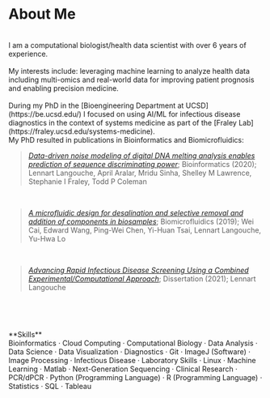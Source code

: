 # About Me

<br>
I am a computational biologist/health data scientist with over 6 years of experience.<br>
<br>
My interests include: leveraging machine learning to analyze health data including multi-omics and real-world data for improving patient prognosis and enabling precision medicine.<br><br>
During my PhD in the [Bioengineering Department at UCSD](https://be.ucsd.edu/) I focused on using AI/ML for infectious disease diagnostics in the context of systems medicine as part of the [Fraley Lab](https://fraley.ucsd.edu/systems-medicine).<br> 
My PhD resulted in publications in Bioinformatics and Biomicrofluidics:<br> 

> [*Data-driven noise modeling of digital DNA melting analysis enables prediction of sequence discriminating power*](https://doi.org/10.1093/bioinformatics/btaa1053); Bioinformatics (2020); Lennart Langouche, April Aralar, Mridu Sinha, Shelley M Lawrence, Stephanie I Fraley, Todd P Coleman<br>
<br>

> [*A microfluidic design for desalination and selective removal and addition of components in biosamples*](https://doi.org/10.1063/1.5093348); Biomicrofluidics (2019); Wei Cai, Edward Wang, Ping-Wei Chen, Yi-Huan Tsai, Lennart Langouche, Yu-Hwa Lo<br>
<br>

> [*Advancing Rapid Infectious Disease Screening Using a Combined Experimental/Computational Approach*](https://escholarship.org/content/qt16x0t2x3/qt16x0t2x3_noSplash_01cb415bf9021eaf7221ce26ae44cb60.pdf); Dissertation (2021); Lennart Langouche<br>
<br>


<p>&nbsp;</p>
**Skills**<br>
Bioinformatics · Cloud Computing · Computational Biology · Data Analysis · Data Science · Data Visualization · Diagnostics · Git · ImageJ (Software) · Image Processing · Infectious Disease · Laboratory Skills · Linux  · Machine Learning · Matlab · Next-Generation Sequencing · Clinical Research · PCR/dPCR · Python (Programming Language) ·  R (Programming Language) · Statistics · SQL · Tableau
